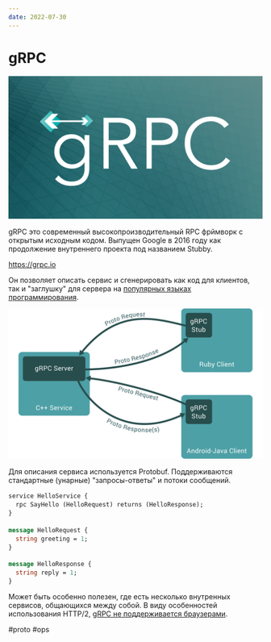 ```yaml
---
date: 2022-07-30
---
```


# gRPC

![gRPC logo](grpc.png)

gRPC это современный высокопроизводительный RPC фрймворк с открытым исходным кодом.
Выпущен Google в 2016 году как продолжение внутреннего проекта под названием Stubby.

https://grpc.io

Он позволяет описать сервис и сгенерировать как код для клиентов, так и "заглушку"
для сервера на [популярных языках программирования](https://grpc.io/docs/languages/).

![gRPC example](grpc_example.png)

Для описания сервиса используется Protobuf. Поддерживаются стандартные (унарные)
"запросы-ответы" и потоки сообщений.

```proto
service HelloService {
  rpc SayHello (HelloRequest) returns (HelloResponse);
}

message HelloRequest {
  string greeting = 1;
}

message HelloResponse {
  string reply = 1;
}
```

Может быть особенно полезен, где есть несколько внутренных сервисов, общающихся
между собой. В виду особенностей использования HTTP/2,
[gRPC не поддерживается браузерами](https://grpc.io/blog/state-of-grpc-web/).

#proto #ops
